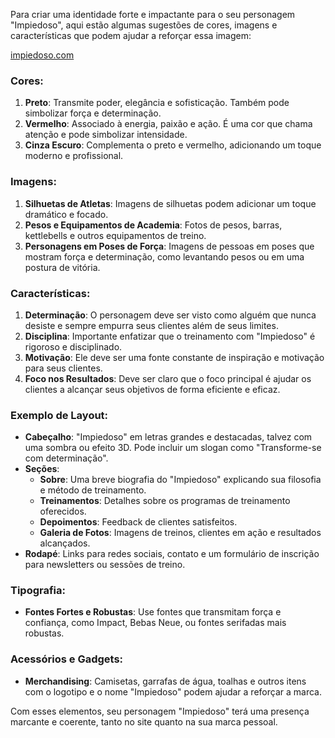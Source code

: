 Para criar uma identidade forte e impactante para o seu personagem "Impiedoso", aqui estão algumas sugestões de cores, imagens e 
características que podem ajudar a reforçar essa imagem:

[impiedoso.com](https:impiedoso.com)

### Cores:
1. **Preto**: Transmite poder, elegância e sofisticação. Também pode simbolizar força e determinação.
2. **Vermelho**: Associado à energia, paixão e ação. É uma cor que chama atenção e pode simbolizar intensidade.
3. **Cinza Escuro**: Complementa o preto e vermelho, adicionando um toque moderno e profissional.

### Imagens:
1. **Silhuetas de Atletas**: Imagens de silhuetas podem adicionar um toque dramático e focado.
2. **Pesos e Equipamentos de Academia**: Fotos de pesos, barras, kettlebells e outros equipamentos de treino.
3. **Personagens em Poses de Força**: Imagens de pessoas em poses que mostram força e determinação, como levantando pesos ou em uma postura 
de vitória.

### Características:
1. **Determinação**: O personagem deve ser visto como alguém que nunca desiste e sempre empurra seus clientes além de seus limites.
2. **Disciplina**: Importante enfatizar que o treinamento com "Impiedoso" é rigoroso e disciplinado.
3. **Motivação**: Ele deve ser uma fonte constante de inspiração e motivação para seus clientes.
4. **Foco nos Resultados**: Deve ser claro que o foco principal é ajudar os clientes a alcançar seus objetivos de forma eficiente e eficaz.

### Exemplo de Layout:
- **Cabeçalho**: "Impiedoso" em letras grandes e destacadas, talvez com uma sombra ou efeito 3D. Pode incluir um slogan como "Transforme-se com 
determinação".
- **Seções**:
  - **Sobre**: Uma breve biografia do "Impiedoso" explicando sua filosofia e método de treinamento.
  - **Treinamentos**: Detalhes sobre os programas de treinamento oferecidos.
  - **Depoimentos**: Feedback de clientes satisfeitos.
  - **Galeria de Fotos**: Imagens de treinos, clientes em ação e resultados alcançados.
- **Rodapé**: Links para redes sociais, contato e um formulário de inscrição para newsletters ou sessões de treino.

### Tipografia:
- **Fontes Fortes e Robustas**: Use fontes que transmitam força e confiança, como Impact, Bebas Neue, ou fontes serifadas mais robustas.

### Acessórios e Gadgets:
- **Merchandising**: Camisetas, garrafas de água, toalhas e outros itens com o logotipo e o nome "Impiedoso" podem ajudar a reforçar a marca.

Com esses elementos, seu personagem "Impiedoso" terá uma presença marcante e coerente, tanto no site quanto na sua marca pessoal.